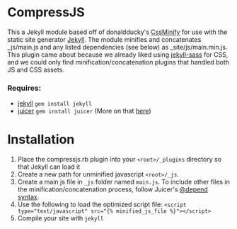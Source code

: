 CompressJS
==========

This a Jekyll module based off of donaldducky's [CssMinify](https://github.com/donaldducky/jekyll-cssminify) for use with the static site generator [Jekyll](http://jekyllrb.com). The module minifies and concatenates _js/main.js and any listed dependencies (see below) as _site/js/main.min.js. This plugin came about because we already liked using [jekyll-sass](https://github.com/noct/jekyll-sass) for CSS, and we could only find minification/concatenation plugins that handled both JS and CSS assets.

### Requires:

* [jekyll](https://github.com/mojombo/jekyll) `gem install jekyll`
* [juicer](https://github.com/cjohansen/juicer) `gem install juicer` (More on that [here](https://github.com/cjohansen/juicer))

# Installation

1. Place the compressjs.rb plugin into your `<root>/_plugins` directory so that Jekyll can load it
2. Create a new path for unminified javascript `<root>/_js`.
3. Create a main js file in `_js` folder named `main.js`. To include other files in the minification/concatenation process, follow Juicer's [@depend syntax](https://github.com/cjohansen/juicer). 
4. Use the following to load the optimized script file: `<script type="text/javascript" src="{% minified_js_file %}"></script>`
5. Compile your site with `jekyll`